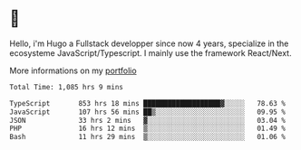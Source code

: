 # 👋 

Hello, i'm Hugo a Fullstack developper since now 4 years, specialize in the ecosysteme JavaScript/Typescript. I mainly use the framework React/Next.

More informations on my [portfolio](https://hcampos.fr)

<!--START_SECTION:waka-->

```txt
Total Time: 1,085 hrs 9 mins

TypeScript       853 hrs 18 mins ███████████████████▓░░░░░   78.63 %
JavaScript       107 hrs 56 mins ██▒░░░░░░░░░░░░░░░░░░░░░░   09.95 %
JSON             33 hrs 2 mins   ▓░░░░░░░░░░░░░░░░░░░░░░░░   03.04 %
PHP              16 hrs 12 mins  ▒░░░░░░░░░░░░░░░░░░░░░░░░   01.49 %
Bash             11 hrs 29 mins  ▒░░░░░░░░░░░░░░░░░░░░░░░░   01.06 %
```

<!--END_SECTION:waka-->
